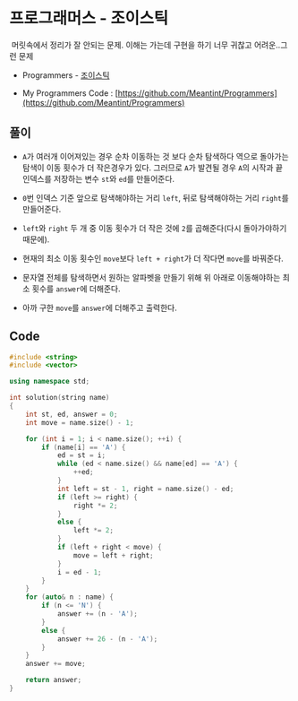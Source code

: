 # 프로그래머스 - 조이스틱

&nbsp;머릿속에서 정리가 잘 안되는 문제. 이해는 가는데 구현을 하기 너무 귀찮고 어려운..그런 문제

- Programmers - [조이스틱](https://programmers.co.kr/learn/courses/30/lessons/42860)

- My Programmers Code : [https://github.com/Meantint/Programmers](https://github.com/Meantint/Programmers)

## 풀이

- `A`가 여러개 이어져있는 경우 순차 이동하는 것 보다 순차 탐색하다 역으로 돌아가는 탐색이 이동 횟수가 더 작은경우가 있다. 그러므로 `A`가 발견될 경우 `A`의 시작과 끝 인덱스를 저장하는 변수 `st`와 `ed`를 만들어준다.

- `0`번 인덱스 기준 앞으로 탐색해야하는 거리 `left`, 뒤로 탐색해야하는 거리 `right`를 만들어준다.

- `left`와 `right` 두 개 중 이동 횟수가 더 작은 것에 `2`를 곱해준다(다시 돌아가야하기 때문에).

- 현재의 최소 이동 횟수인 `move`보다 `left + right`가 더 작다면 `move`를 바꿔준다.

- 문자열 전체를 탐색하면서 원하는 알파벳을 만들기 위해 위 아래로 이동해야하는 최소 횟수를 `answer`에 더해준다.

- 아까 구한 `move`를 `answer`에 더해주고 출력한다.

## Code

```cpp
#include <string>
#include <vector>

using namespace std;

int solution(string name)
{
    int st, ed, answer = 0;
    int move = name.size() - 1;

    for (int i = 1; i < name.size(); ++i) {
        if (name[i] == 'A') {
            ed = st = i;
            while (ed < name.size() && name[ed] == 'A') {
                ++ed;
            }
            int left = st - 1, right = name.size() - ed;
            if (left >= right) {
                right *= 2;
            }
            else {
                left *= 2;
            }
            if (left + right < move) {
                move = left + right;
            }
            i = ed - 1;
        }
    }
    for (auto& n : name) {
        if (n <= 'N') {
            answer += (n - 'A');
        }
        else {
            answer += 26 - (n - 'A');
        }
    }
    answer += move;

    return answer;
}
```
